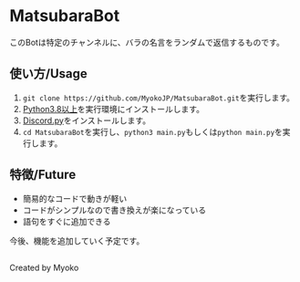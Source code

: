 # MatsubaraBot
このBotは特定のチャンネルに、バラの名言をランダムで返信するものです。

## 使い方/Usage
1. `git clone https://github.com/MyokoJP/MatsubaraBot.git`を実行します。
2. [Python3.8以上](https://pythonlinks.python.jp/ja/index.html)を実行環境にインストールします。
3. [Discord.py](https://discordpy.readthedocs.io/ja/latest/intro.html)をインストールします。
4. `cd MatsubaraBot`を実行し、`python3 main.py`もしくは`python main.py`を実行します。

## 特徴/Future
- 簡易的なコードで動きが軽い
- コードがシンプルなので書き換えが楽になっている
- 語句をすぐに追加できる


今後、機能を追加していく予定です。
##
Created by Myoko

